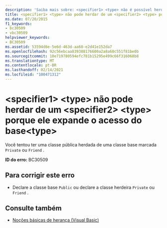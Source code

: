 ```yaml
---
description: 'Saiba mais sobre: <specifier1> <type> não é possível herdar de um <specifier2> <type> porque ele expande o acesso da base <type>'
title: <specifier1> <type> não pode herdar de um <specifier2> <type> porque ele expande o acesso do  base<type>
ms.date: 07/20/2015
f1_keywords:
- bc30509
- vbc30509
helpviewer_keywords:
- BC30509
ms.assetid: 53594d6e-5e6d-463d-aa68-e2d41e152da7
ms.openlocfilehash: 92c56ebcaa839388176600a2a8a60c551f81be0b
ms.sourcegitcommit: 10e719780594efc781b15295e499c66f316068b8
ms.translationtype: MT
ms.contentlocale: pt-BR
ms.lasthandoff: 02/14/2021
ms.locfileid: "100471312"
---
```

# <a name="specifier1-type-cannot-inherit-from-a-specifier2-type-because-it-expands-the-access-of-the-base-type"></a>\<specifier1> \<type> não pode herdar de um \<specifier2> \<type> porque ele expande o acesso do  base\<type>

Você tentou ter uma classe pública herdada de uma classe base marcada `Private` ou `Friend` .  
  
 **ID do erro:** BC30509  
  
## <a name="to-correct-this-error"></a>Para corrigir este erro  
  
- Declare a classe base `Public` ou declare a classe herdeira `Private` ou `Friend` .  
  
## <a name="see-also"></a>Consulte também

- [Noções básicas de herança (Visual Basic)](../programming-guide/language-features/objects-and-classes/inheritance-basics.md)
